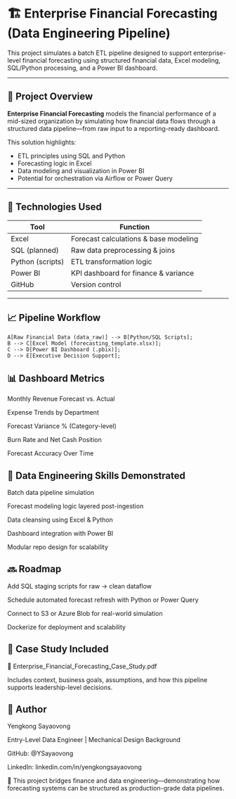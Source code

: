 # 🏗️ Enterprise Financial Forecasting (Data Engineering Pipeline)

This project simulates a batch ETL pipeline designed to support enterprise-level financial forecasting using structured financial data, Excel modeling, SQL/Python processing, and a Power BI dashboard.

---


## 🧩 Project Overview

**Enterprise Financial Forecasting** models the financial performance of a mid-sized organization by simulating how financial data flows through a structured data pipeline—from raw input to a reporting-ready dashboard.

This solution highlights:
- ETL principles using SQL and Python
- Forecasting logic in Excel
- Data modeling and visualization in Power BI
- Potential for orchestration via Airflow or Power Query

---

## 🔧 Technologies Used

| Tool           | Function                                |
|----------------|-----------------------------------------|
| Excel          | Forecast calculations & base modeling   |
| SQL (planned)  | Raw data preprocessing & joins          |
| Python (scripts)| ETL transformation logic               |
| Power BI       | KPI dashboard for finance & variance    |
| GitHub         | Version control                         |

---

## 📈 Pipeline Workflow

    A[Raw Financial Data (data_raw)] --> B[Python/SQL Scripts];
    B --> C[Excel Model (forecasting_template.xlsx)];
    C --> D[Power BI Dashboard (.pbix)];
    D --> E[Executive Decision Support];

## 📊 Dashboard Metrics
Monthly Revenue Forecast vs. Actual

Expense Trends by Department

Forecast Variance % (Category-level)

Burn Rate and Net Cash Position

Forecast Accuracy Over Time

## 🧠 Data Engineering Skills Demonstrated
Batch data pipeline simulation

Forecast modeling logic layered post-ingestion

Data cleansing using Excel & Python

Dashboard integration with Power BI

Modular repo design for scalability

## 🔜 Roadmap
 Add SQL staging scripts for raw → clean dataflow

 Schedule automated forecast refresh with Python or Power Query

 Connect to S3 or Azure Blob for real-world simulation

 Dockerize for deployment and scalability

## 📄 Case Study Included
📘 Enterprise_Financial_Forecasting_Case_Study.pdf

Includes context, business goals, assumptions, and how this pipeline supports leadership-level decisions.

## 👤 Author
Yengkong Sayaovong

Entry-Level Data Engineer | Mechanical Design Background

GitHub: @YSayaovong

LinkedIn: linkedin.com/in/yengkongsayaovong


🧩 This project bridges finance and data engineering—demonstrating how forecasting systems can be structured as production-grade data pipelines.
